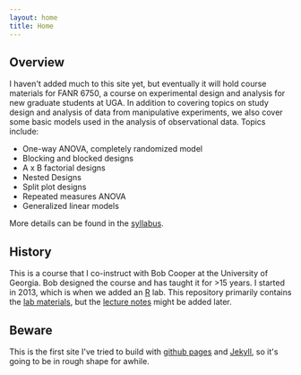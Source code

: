 ```yaml
---
layout: home
title: Home
---
```



## Overview

I haven't added much to this site yet, but eventually it will hold course materials for FANR 6750, a course on experimental design and analysis for new graduate students at UGA. In addition to covering topics on study design and analysis of data from manipulative experiments, we also cover some basic models used in the analysis of observational data. Topics include:

* One-way ANOVA, completely randomized model
* Blocking and blocked designs
* A x B factorial designs
* Nested Designs
* Split plot designs
* Repeated measures ANOVA
* Generalized linear models

More details can be found in the [syllabus](syllabus.md).

## History
This is a course that I co-instruct with Bob Cooper at the University of Georgia. Bob designed the course and has taught it for >15 years. I started in 2013, which is when we added an [R](https://www.r-project.org/) lab. This repository primarily contains the [lab materials](labs/labs.md), but the [lecture notes](lectures/lectures.md) might be added later.


## Beware

This is the first site I've tried to build with [github pages](https://pages.github.com/) and [Jekyll](https://jekyllrb.com/), so it's going to be in rough shape for awhile.

